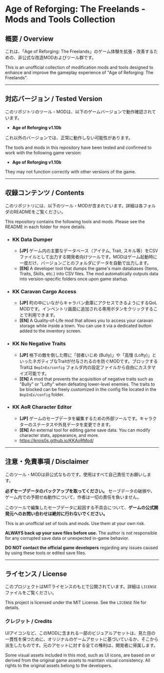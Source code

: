 # Age of Reforging: The Freelands - Mods and Tools Collection

## 概要 / Overview

これは、「Age of Reforging: The Freelands」のゲーム体験を拡張・改善するための、非公式な改造MODおよびツール群です。

This is an unofficial collection of modification mods and tools designed to enhance and improve the gameplay experience of "Age of Reforging: The Freelands".

---

## 対応バージョン / Tested Version

このリポジトリのツール・MODは、以下のゲームバージョンで動作確認されています。
*   **Age of Reforging v1.10b**

これ以外のバージョンでは、正常に動作しない可能性があります。

The tools and mods in this repository have been tested and confirmed to work with the following game version:
*   **Age of Reforging v1.10b**

They may not function correctly with other versions of the game.

---

## 収録コンテンツ / Contents

このリポジトリには、以下のツール・MODが含まれています。詳細は各フォルダのREADMEをご覧ください。

This repository contains the following tools and mods. Please see the README in each folder for more details.

*   ### KK Data Dumper
    *   **[JP]** ゲーム内の主要なデータベース（アイテム, Trait, スキル等）をCSVファイルとして出力する開発者向けツールです。MODはゲーム起動時に一度だけ、バージョンごとのフォルダにデータを自動で出力します。
    *   **[EN]** A developer tool that dumps the game's main databases (Items, Traits, Skills, etc.) into CSV files. The mod automatically outputs data into version-specific folders once upon game startup.

*   ### KK Caravan Cargo Access
    *   **[JP]** 町の中にいながらキャラバン倉庫にアクセスできるようにするQoL MODです。インベントリ画面に追加される専用ボタンをクリックすることで利用できます。
    *   **[EN]** A Quality-of-Life mod that allows you to access your caravan storage while inside a town. You can use it via a dedicated button added to the inventory screen.

*   ### KK No Negative Traits
    *   **[JP]** 格下の敵を倒した際に「弱者いじめ (Bully)」や「高慢 (Lofty)」といったネガティブなTraitが付与されるのを防ぐMODです。ブロックするTraitは `BepInEx/config` フォルダ内の設定ファイルから自由にカスタマイズ可能です。
    *   **[EN]** A mod that prevents the acquisition of negative traits such as "Bully" or "Lofty" when defeating lower-level enemies. The traits to be blocked can be freely customized in the config file located in the `BepInEx/config` folder.
    
*   ### KK AoR Character Editor
    *   **[JP]** ゲームのセーブデータを編集するための外部ツールです。キャラクターのステータスや外見データを変更できます。
    *   **[EN]** An external tool for editing game save data. You can modify character stats, appearance, and more.
    *   https://krois0s.github.io/KKAoRMod/

---

## 注意・免責事項 / Disclaimer

このツール・MODは非公式なものです。使用はすべて自己責任でお願いします。

**必ずセーブデータのバックアップを取ってください。** セーブデータの破損や、ゲーム内での予期せぬ動作について、作者は一切の責任を負いません。

このツールで編集したセーブデータに起因する不具合について、**ゲームの公式開発元へのお問い合わせは絶対に行わないでください。**

This is an unofficial set of tools and mods. Use them at your own risk.

**ALWAYS back up your save files before use.** The author is not responsible for any corrupted save data or unexpected in-game behavior.

**DO NOT contact the official game developers** regarding any issues caused by using these tools or edited save files.

---

## ライセンス / License

このプロジェクトはMITライセンスのもとで公開されています。詳細は `LICENSE` ファイルをご覧ください。

This project is licensed under the MIT License. See the `LICENSE` file for details.

### クレジット / Credits

UIアイコンなど、このMODに含まれる一部のビジュアルアセットは、見た目の一貫性を保つために、オリジナルのゲームアセットに基づいているか、そこから派生したものです。元のアセットに対する全ての権利は、開発者に帰属します。

Some visual assets included in this mod, such as UI icons, are based on or derived from the original game assets to maintain visual consistency. All rights to the original assets belong to the developers.